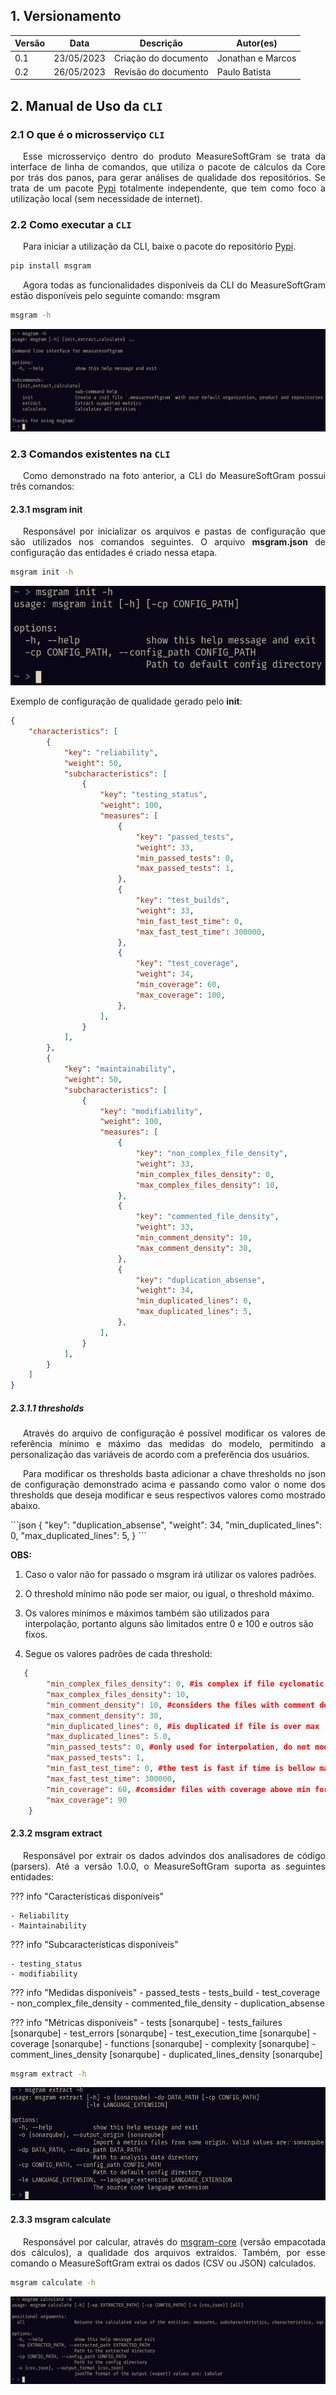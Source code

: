 ## 1. Versionamento

|Versão|Data|Descrição|Autor(es)|
|------|----|---------|-------- |
|0.1   | 23/05/2023 | Criação do documento | Jonathan e Marcos |
|0.2   | 26/05/2023 | Revisão do documento | Paulo Batista |

## 2. Manual de Uso da `CLI`

### 2.1 O que é o microsserviço `CLI`

<p align="justify" style="text-indent: 20px">
    Esse microsserviço dentro do produto MeasureSoftGram se trata da interface de linha de comandos, que utiliza o pacote de cálculos da Core por trás dos panos, para gerar análises de qualidade dos repositórios. Se trata de um pacote <a href="https://pypi.org/project/msgram/">Pypi</a> totalmente independente, que tem como foco a utilização local (sem necessidade de internet).
</p>

### 2.2 Como executar a `CLI`

<p align="justify" style="text-indent: 20px">
    Para iniciar a utilização da CLI, baixe o pacote do repositório <a href="https://pypi.org/project/msgram/">Pypi</a>.
</p>

```sh
pip install msgram
```

<p align="justify" style="text-indent: 20px">
    Agora todas as funcionalidades disponíveis da CLI do MeasureSoftGram estão disponíveis pelo seguinte comando: msgram
</p>

```sh
msgram -h
```

![msgram_help](../assets/images/msgram.png)

### 2.3 Comandos existentes na `CLI`

<p align="justify" style="text-indent: 20px">
    Como demonstrado na foto anterior, a CLI do MeasureSoftGram possui três comandos:
</p>

#### 2.3.1 msgram init

<p align="justify" style="text-indent: 20px">
    Responsável por inicializar os arquivos e pastas de configuração que são utilizados nos comandos seguintes. O arquivo <b>msgram.json</b> de configuração das entidades é criado nessa etapa.
</p>

``` sh
msgram init -h
```

<center>

![msgram_init](../assets/images/msgram_init.png)

</center>

Exemplo de configuração de qualidade gerado pelo <b>init</b>:

``` json
{
    "characteristics": [
        {
            "key": "reliability",
            "weight": 50,
            "subcharacteristics": [
                {
                    "key": "testing_status",
                    "weight": 100,
                    "measures": [
                        {
                            "key": "passed_tests",
                            "weight": 33,
                            "min_passed_tests": 0,
                            "max_passed_tests": 1,
                        },
                        {
                            "key": "test_builds",
                            "weight": 33,
                            "min_fast_test_time": 0,
                            "max_fast_test_time": 300000,
                        },
                        {
                            "key": "test_coverage",
                            "weight": 34,
                            "min_coverage": 60,
                            "max_coverage": 100,
                        },
                    ],
                }
            ],
        },
        {
            "key": "maintainability",
            "weight": 50,
            "subcharacteristics": [
                {
                    "key": "modifiability",
                    "weight": 100,
                    "measures": [
                        {
                            "key": "non_complex_file_density",
                            "weight": 33,
                            "min_complex_files_density": 0,
                            "max_complex_files_density": 10,
                        },
                        {
                            "key": "commented_file_density",
                            "weight": 33,
                            "min_comment_density": 10,
                            "max_comment_density": 30,
                        },
                        {
                            "key": "duplication_absense",
                            "weight": 34,
                            "min_duplicated_lines": 0,
                            "max_duplicated_lines": 5,
                        },
                    ],
                }
            ],
        }
    ]
}
```
##### 2.3.1.1 thresholds

<p align="justify" style="text-indent: 20px">
    Através do arquivo de configuração é possível modificar os valores de referência mínimo e máximo das medidas do modelo, permitindo a personalização das variáveis de acordo com a preferência dos usuários.
</p>
<p align="justify" style="text-indent: 20px">
    Para modificar os thresholds basta adicionar a chave thresholds no json de configuração demonstrado acima e passando como valor o nome dos thresholds que deseja modificar e seus respectivos valores como mostrado abaixo.
</p>
```json
  {
    "key": "duplication_absense",
    "weight": 34,
    "min_duplicated_lines": 0,
    "max_duplicated_lines": 5,
  }
```

**OBS:**

1. Caso o valor não for passado o msgram irá utilizar os valores padrões.

2. O threshold mínimo não pode ser maior, ou igual, o threshold máximo.

3. Os valores mínimos e máximos também são utilizados para interpolação, portanto alguns são limitados entre 0 e 100 e outros são fixos. 

3. Segue os valores padrões de cada threshold:

```json
   {
        "min_complex_files_density": 0, #is complex if file cyclomatic complexity divided by number of functions is greater than max
        "max_complex_files_density": 10, 
        "min_comment_density": 10, #considers the files with comment density between min and max for the measure 
        "max_comment_density": 30,
        "min_duplicated_lines": 0, #is duplicated if file is over max 
        "max_duplicated_lines": 5.0, 
        "min_passed_tests": 0, #only used for interpolation, do not modify 
        "max_passed_tests": 1, 
        "min_fast_test_time": 0, #the test is fast if time is bellow max
        "max_fast_test_time": 300000, 
        "min_coverage": 60, #consider files with coverage above min for the measure
        "max_coverage": 90 
    }
```


#### 2.3.2 msgram extract

<p align="justify" style="text-indent: 20px">
    Responsável por extrair os dados advindos dos analisadores de código (parsers). Até a versão 1.0.0, o MeasureSoftGram suporta as seguintes entidades:
</p>

??? info "Características disponíveis"

    - Reliability
    - Maintainability

??? info "Subcaracterísticas disponíveis"

    - testing_status
    - modifiability

??? info "Medidas disponíveis"
    - passed_tests
    - tests_build
    - test_coverage
    - non_complex_file_density
    - commented_file_density
    - duplication_absense

??? info "Métricas disponíveis"
    - tests [sonarqube]
    - tests_failures [sonarqube]
    - test_errors [sonarqube]
    - test_execution_time [sonarqube]
    - coverage [sonarqube]
    - functions [sonarqube]
    - complexity [sonarqube]
    - comment_lines_density [sonarqube]
    - duplicated_lines_density [sonarqube]

``` sh
msgram extract -h
```

<center>

![msgram_extract](../assets/images/msgram_extract.png)

</center>

#### 2.3.3 msgram calculate

<p align="justify" style="text-indent: 20px">
    Responsável por calcular, através do <a href="https://pypi.org/project/msgram-core/">msgram-core</a> (versão empacotada dos cálculos), a qualidade dos arquivos extraídos. Também, por esse comando o MeasureSoftGram extrai os dados (CSV ou JSON) calculados.
</p>

```sh
msgram calculate -h
```

<center>

![msgram_calculate](../assets/images/msgram_calculate.png)

</center>
